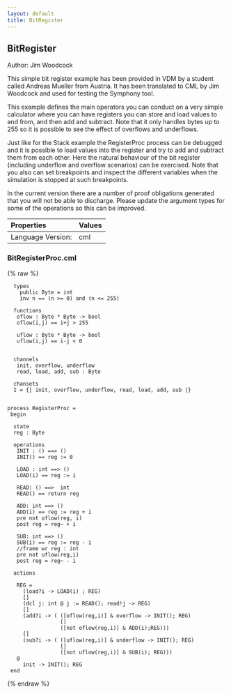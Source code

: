 ```yaml
---
layout: default
title: BitRegister
---
```


## BitRegister
Author: Jim Woodcock


This simple bit register example has been provided in VDM by a student called Andreas Mueller from Austria. It has been translated to CML by Jim Woodcock and used for testing the Symphony tool.

This example defines the main operators you can conduct on a very simple calculator where you can have registers you can store and load values to and from, and then add and subtract. Note that it only handles bytes up to 255 so it is possible to see the effect of overflows and underflows.

Just like for the Stack example the RegisterProc process can be debugged and it is possible to load values into the register and try to add and subtract them from each other. Here the natural behaviour of the bit register (including underflow and overflow scenarios) can be exercised. Note that you also can set breakpoints and inspect the different variables when the simulation is stopped at such breakpoints.

In the current version there are a number of proof obligations generated that you will not be able to discharge. Please update the argument types for some of the operations so this can be improved.



| Properties | Values          |
| :------------ | :---------- |
|Language Version:| cml|


### BitRegisterProc.cml

{% raw %}
~~~
  types
    public Byte = int
    inv n == (n >= 0) and (n <= 255)

  functions
   oflow : Byte * Byte -> bool
   oflow(i,j) == i+j > 255

   uflow : Byte * Byte -> bool
   uflow(i,j) == i-j < 0


  channels 
   init, overflow, underflow
   read, load, add, sub : Byte

  chansets
  I = {| init, overflow, underflow, read, load, add, sub |}

 
process RegisterProc = 
 begin

  state 
  reg : Byte	

  operations  
   INIT : () ==> ()
   INIT() == reg := 0

   LOAD : int ==> ()
   LOAD(i) == reg := i
   
   READ: () ==>  int
   READ() == return reg

   ADD: int ==> ()
   ADD(i) == reg := reg + i
   pre not oflow(reg, i)
   post reg = reg~ + i

   SUB: int ==> ()
   SUB(i) == reg := reg - i
   //frame wr reg : int
   pre not uflow(reg,i)
   post reg = reg~ - i
  
  actions
   
   REG = 
     (load?i -> LOAD(i) ; REG)
     []
     (dcl j: int @ j := READ(); read!j -> REG)
     [] 
     (add?i -> ( ([oflow(reg,i)] & overflow -> INIT(); REG)
       	     	 [] 
                 ([not oflow(reg,i)] & ADD(i);REG)))
     [] 
     (sub?i -> ( ([uflow(reg,i)] & underflow -> INIT(); REG)
       	     	 [] 
                 ([not uflow(reg,i)] & SUB(i); REG)))
   @
     init -> INIT(); REG
 end
~~~
{% endraw %}

